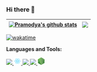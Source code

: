 ### Hi there 👋

| <a href="https://github.com/anuraghazra/github-readme-stats"><img align="center" src="https://github-readme-stats.vercel.app/api?username=apramodya&hide=contribs&count_private=true&show_icons=true&theme=github_dark&hide_border=true" alt="Pramodya's github stats" /></a> | <a href="https://github.com/anuraghazra/github-readme-stats"><img align="center" src="https://github-readme-stats.vercel.app/api/top-langs/?username=apramodya&hide=html,css,php,java&langs_count=4&layout=compact&hide_border=true" /></a> |
| ------------- | ------------- |

[![wakatime](https://wakatime.com/badge/user/01d3f98b-016a-4f67-8c2b-473eb692bfdf.svg)](https://wakatime.com/@01d3f98b-016a-4f67-8c2b-473eb692bfdf)

**Languages and Tools:**  

<a href="https://developer.apple.com/swift/" target="_blank">
  <code><img height="20" src="https://developer.apple.com/swift/images/swift-og.png"></code>
</a>
<a href="https://reactjs.org" target="_blank">
  <code><img height="20" src="https://raw.githubusercontent.com/github/explore/80688e429a7d4ef2fca1e82350fe8e3517d3494d/topics/react/react.png"></code>
</a>
<a href="https://vuejs.org" target="_blank">
  <code><img height="20" src="https://upload.wikimedia.org/wikipedia/commons/thumb/9/95/Vue.js_Logo_2.svg/1200px-Vue.js_Logo_2.svg.png"></code>
</a>
<a href="https://dotnet.microsoft.com/en-us/download" target="_blank">
  <code><img height="20" src="https://upload.wikimedia.org/wikipedia/commons/thumb/e/ee/.NET_Core_Logo.svg/480px-.NET_Core_Logo.svg.png"></code>
</a>
<a href="https://nodejs.org/en/" target="_blank">
  <code><img height="20" src="https://raw.githubusercontent.com/github/explore/80688e429a7d4ef2fca1e82350fe8e3517d3494d/topics/nodejs/nodejs.png"></code>
</a>
